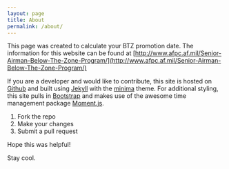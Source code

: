 ```yaml
---
layout: page
title: About
permalink: /about/
---
```


This page was created to calculate your BTZ promotion date.
The information for this website can be found at [http://www.afpc.af.mil/Senior-Airman-Below-The-Zone-Program/](http://www.afpc.af.mil/Senior-Airman-Below-The-Zone-Program/)

If you are a developer and would like to contribute, this site is hosted on [Github](https://github.com/BTZCalculator/BTZCalculator.github.io) and built using [Jekyll](https://jekyllrb.com) with the [minima](https://rubygems.org/gems/minima) theme. For additional styling, this site pulls in [Bootstrap]() and makes use of the awesome time management package [Moment.js](https://momentjs.com/).

1. Fork the repo
2. Make your changes
3. Submit a pull request

Hope this was helpful!

Stay cool.